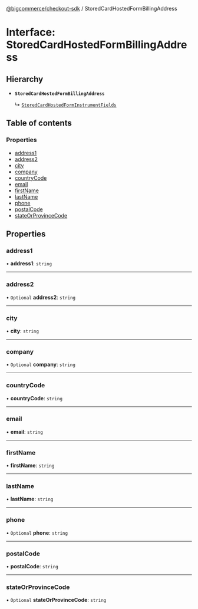 [@bigcommerce/checkout-sdk](../README.md) / StoredCardHostedFormBillingAddress

# Interface: StoredCardHostedFormBillingAddress

## Hierarchy

- **`StoredCardHostedFormBillingAddress`**

  ↳ [`StoredCardHostedFormInstrumentFields`](StoredCardHostedFormInstrumentFields.md)

## Table of contents

### Properties

- [address1](StoredCardHostedFormBillingAddress.md#address1)
- [address2](StoredCardHostedFormBillingAddress.md#address2)
- [city](StoredCardHostedFormBillingAddress.md#city)
- [company](StoredCardHostedFormBillingAddress.md#company)
- [countryCode](StoredCardHostedFormBillingAddress.md#countrycode)
- [email](StoredCardHostedFormBillingAddress.md#email)
- [firstName](StoredCardHostedFormBillingAddress.md#firstname)
- [lastName](StoredCardHostedFormBillingAddress.md#lastname)
- [phone](StoredCardHostedFormBillingAddress.md#phone)
- [postalCode](StoredCardHostedFormBillingAddress.md#postalcode)
- [stateOrProvinceCode](StoredCardHostedFormBillingAddress.md#stateorprovincecode)

## Properties

### address1

• **address1**: `string`

___

### address2

• `Optional` **address2**: `string`

___

### city

• **city**: `string`

___

### company

• `Optional` **company**: `string`

___

### countryCode

• **countryCode**: `string`

___

### email

• **email**: `string`

___

### firstName

• **firstName**: `string`

___

### lastName

• **lastName**: `string`

___

### phone

• `Optional` **phone**: `string`

___

### postalCode

• **postalCode**: `string`

___

### stateOrProvinceCode

• `Optional` **stateOrProvinceCode**: `string`
